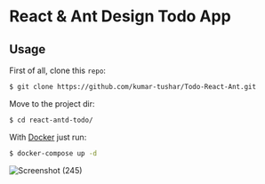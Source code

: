 # React & Ant Design Todo App


## Usage

First of all, clone this `repo`:

```sh
$ git clone https://github.com/kumar-tushar/Todo-React-Ant.git
```

Move to the project dir:

```sh
$ cd react-antd-todo/
```

With [Docker](https://www.docker.com/) just run:

```sh
$ docker-compose up -d
```

![Screenshot (245)](https://user-images.githubusercontent.com/56949668/230139759-4a5a34da-fd06-46d7-aeae-7707184561f8.png)
